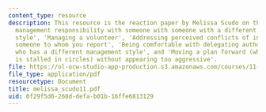 ```yaml
---
content_type: resource
description: This resource is the reaction paper by Melissa Scudo on the topics 'Sharing
  management responsibility with someone with someone with a different leadership
  style', 'Managing a volunteer', 'Addressing perceived conflicts of interest with
  someone to whom you report', 'Being comfortable with delegating authority to someone
  who has a different management style', and 'Moving a plan forward (when the discussion
  is stalled in circles) without appearing too aggressive'.
file: https://ol-ocw-studio-app-production.s3.amazonaws.com/courses/11-941-disaster-vulnerability-and-resilience-spring-2005/0f29f5d6260ddefab01b16ffe6813129_melissa_scudo11.pdf
file_type: application/pdf
resourcetype: Document
title: melissa_scudo11.pdf
uid: 0f29f5d6-260d-defa-b01b-16ffe6813129
---
```

